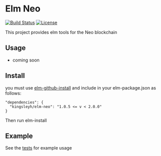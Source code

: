 # Elm Neo

[![Build Status](https://travis-ci.org/kingsleyh/elm-neo.svg?branch=master)](https://travis-ci.org/kingsleyh/elm-neo)
[![License](https://img.shields.io/badge/License-BSD%203--Clause-blue.svg)](https://opensource.org/licenses/BSD-3-Clause)

This project provides elm tools for the Neo blockchain

## Usage

* coming soon

## Install

you must use [elm-github-install](https://github.com/gdotdesign/elm-github-install) and include in your elm-package.json as follows:

```
"dependencies": {
  "kingsleyh/elm-neo": "1.0.5 <= v < 2.0.0"
}
```

Then run elm-install

## Example

See the [tests](https://github.com/kingsleyh/elm-neo/blob/master/tests/NeoTests.elm) for example usage

